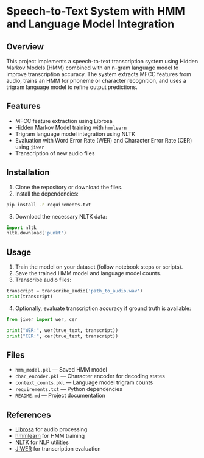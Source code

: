 # Speech-to-Text System with HMM and Language Model Integration

## Overview

This project implements a speech-to-text transcription system using Hidden Markov Models (HMM) combined with an n-gram language model to improve transcription accuracy. The system extracts MFCC features from audio, trains an HMM for phoneme or character recognition, and uses a trigram language model to refine output predictions.

## Features

- MFCC feature extraction using Librosa  
- Hidden Markov Model training with `hmmlearn`  
- Trigram language model integration using NLTK  
- Evaluation with Word Error Rate (WER) and Character Error Rate (CER) using `jiwer`  
- Transcription of new audio files

## Installation

1. Clone the repository or download the files.  
2. Install the dependencies:

```bash
pip install -r requirements.txt
```

3. Download the necessary NLTK data:

```python
import nltk
nltk.download('punkt')
```

## Usage

1. Train the model on your dataset (follow notebook steps or scripts).  
2. Save the trained HMM model and language model counts.  
3. Transcribe audio files:

```python
transcript = transcribe_audio('path_to_audio.wav')
print(transcript)
```

4. Optionally, evaluate transcription accuracy if ground truth is available:

```python
from jiwer import wer, cer

print("WER:", wer(true_text, transcript))
print("CER:", cer(true_text, transcript))
```

## Files

- `hmm_model.pkl` — Saved HMM model  
- `char_encoder.pkl` — Character encoder for decoding states  
- `context_counts.pkl` — Language model trigram counts  
- `requirements.txt` — Python dependencies  
- `README.md` — Project documentation

## References

- [Librosa](https://librosa.org/) for audio processing  
- [hmmlearn](https://hmmlearn.readthedocs.io/en/latest/) for HMM training  
- [NLTK](https://www.nltk.org/) for NLP utilities  
- [JIWER](https://github.com/jitsi/jiwer) for transcription evaluation  

